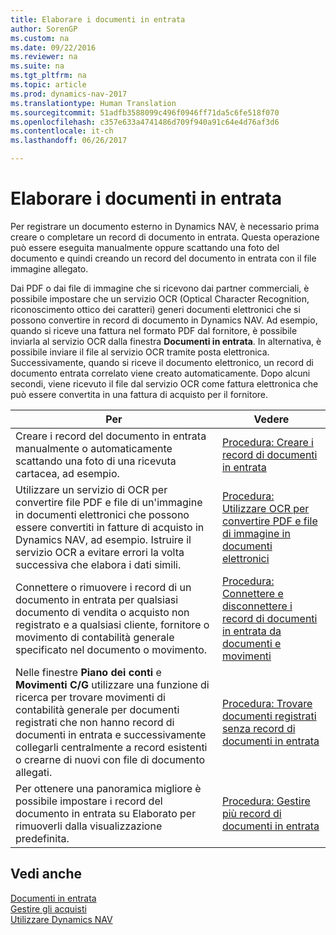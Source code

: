 ```yaml
---
title: Elaborare i documenti in entrata
author: SorenGP
ms.custom: na
ms.date: 09/22/2016
ms.reviewer: na
ms.suite: na
ms.tgt_pltfrm: na
ms.topic: article
ms.prod: dynamics-nav-2017
ms.translationtype: Human Translation
ms.sourcegitcommit: 51adfb3588099c496f0946ff71da5c6fe518f070
ms.openlocfilehash: c357e633a4741486d709f940a91c64e4d76af3d6
ms.contentlocale: it-ch
ms.lasthandoff: 06/26/2017

---
```


# <a name="process-incoming-documents"></a>Elaborare i documenti in entrata

Per registrare un documento esterno in Dynamics NAV, è necessario prima creare o completare un record di documento in entrata. Questa operazione può essere eseguita manualmente oppure scattando una foto del documento e quindi creando un record del documento in entrata con il file immagine allegato.

Dai PDF o dai file di immagine che si ricevono dai partner commerciali, è possibile impostare che un servizio OCR (Optical Character Recognition, riconoscimento ottico dei caratteri) generi documenti elettronici che si possono convertire in record di documento in Dynamics NAV. Ad esempio, quando si riceve una fattura nel formato PDF dal fornitore, è possibile inviarla al servizio OCR dalla finestra **Documenti in entrata**. In alternativa, è possibile inviare il file al servizio OCR tramite posta elettronica. Successivamente, quando si riceve il documento elettronico, un record di documento entrata correlato viene creato automaticamente. Dopo alcuni secondi, viene ricevuto il file dal servizio OCR come fattura elettronica che può essere convertita in una fattura di acquisto per il fornitore.

|Per     |Vedere                   |
|-------|----------------------|
|Creare i record del documento in entrata manualmente o automaticamente scattando una foto di una ricevuta cartacea, ad esempio.|[Procedura: Creare i record di documenti in entrata](across-how-create-income-document-records.md)|
|Utilizzare un servizio di OCR per convertire file PDF e file di un'immagine in documenti elettronici che possono essere convertiti in fatture di acquisto in Dynamics NAV, ad esempio. Istruire il servizio OCR a evitare errori la volta successiva che elabora i dati simili.|[Procedura: Utilizzare OCR per convertire PDF e file di immagine in documenti elettronici](across-how-use-ocr-pdf-images-files.md)|
|Connettere o rimuovere i record di un documento in entrata per qualsiasi documento di vendita o acquisto non registrato e a qualsiasi cliente, fornitore o movimento di contabilità generale specificato nel documento o movimento.|[Procedura: Connettere e disconnettere i record di documenti in entrata da documenti e movimenti](across-how-connect-disconnect-income-document-records.md)|
|Nelle finestre **Piano dei conti** e **Movimenti C/G** utilizzare una funzione di ricerca per trovare movimenti di contabilità generale per documenti registrati che non hanno record di documenti in entrata e successivamente collegarli centralmente a record esistenti o crearne di nuovi con file di documento allegati.|[Procedura: Trovare documenti registrati senza record di documenti in entrata](across-how-find-posted-documents-without-income-document-records.md)|
|Per ottenere una panoramica migliore è possibile impostare i record del documento in entrata su Elaborato per rimuoverli dalla visualizzazione predefinita.|[Procedura: Gestire più record di documenti in entrata](across-how-manage-many-income-document-records.md)|

## <a name="see-also"></a>Vedi anche  
[Documenti in entrata](across-income-documents.md)  
[Gestire gli acquisti](purchasing-manage-purchasing.md)  
[Utilizzare Dynamics NAV](ui-work-product.md)

